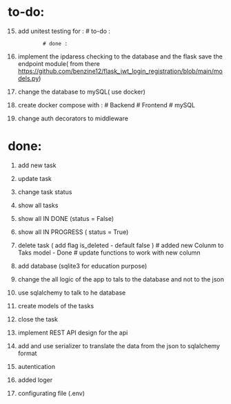 # to-do: 
15. add  unitest testing for : 
                # to-do :

                # done : 
18. implement the ipdaress checking to the database and the flask save the endpoint module( from there https://github.com/benzine12/flask_jwt_login_registration/blob/main/models.py)
19. change the database to mySQL( use docker)
20. create docker compose with : 
                            # Backend
                            # Frontend
                            # mySQL
21. change auth decorators to middleware


# done:
1. add new task
2. update task
3. change task status
4. show all tasks
5. show all IN DONE (status = False)
6. show all IN PROGRESS ( status =  True)
7. delete task ( add flag is_deleted - default false )
               # added new Colunm to Taks model - Done
               # update functions to work with new column
8. add database (sqlite3 for education purpose)
9. change the all logic of the app to tals to the database and not to the json
10. use sqlalchemy to talk to he database
11. create models of the tasks
12. close the task
13. implement REST API design for the api
14. add and use serializer to translate the data from the json to sqlalchemy format

16. autentication
17. added loger
18. configurating file (.env)
